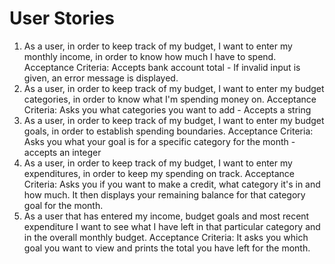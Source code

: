 # User Stories
1. As a user, in order to keep track of my budget, I want to enter my monthly income, in order to know how much I have to spend.
Acceptance Criteria: Accepts bank account total - If invalid input is given, an error message is displayed.
2. As a user, in order to keep track of my budget, I want to enter my budget categories, in order to know what I'm spending money on.
Acceptance Criteria: Asks you what categories you want to add - Accepts a string
3. As a user, in order to keep track of my budget, I want to enter my budget goals, in order to establish spending boundaries.
Acceptance Criteria: Asks you what your goal is for a specific category for the month - accepts an integer
4. As a user, in order to keep track of my budget, I want to enter my expenditures, in order to keep my spending on track.
Acceptance Criteria: Asks you if you want to make a credit, what category it's in and how much. It then displays your remaining balance for that category goal for the month.
5. As a user that has entered my income, budget goals and most recent expenditure I want to see what I have left in that particular category and in the overall monthly budget.
Acceptance Criteria: It asks you which goal you want to view and prints the total you have left for the month.
